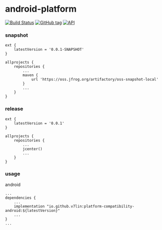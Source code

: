 # android-platform

[![Build Status](https://cloud.drone.io/api/badges/v7lin/android-platform/status.svg)](https://cloud.drone.io/v7lin/android-platform)
[![GitHub tag](https://img.shields.io/github/tag/v7lin/android-platform.svg)](https://github.com/v7lin/android-platform/releases)
[![API](https://img.shields.io/badge/API-14%2B-brightgreen.svg?style=flat)](https://android-arsenal.com/api?level=14)

### snapshot

````
ext {
    latestVersion = '0.0.1-SNAPSHOT'
}

allprojects {
    repositories {
        ...
        maven {
            url 'https://oss.jfrog.org/artifactory/oss-snapshot-local'
        }
        ...
    }
}
````

### release

````
ext {
    latestVersion = '0.0.1'
}

allprojects {
    repositories {
        ...
        jcenter()
        ...
    }
}
````

### usage

android
````
...
dependencies {
    ...
    implementation "io.github.v7lin:platform-compatibility-android:${latestVersion}"
    ...
}
...
````
